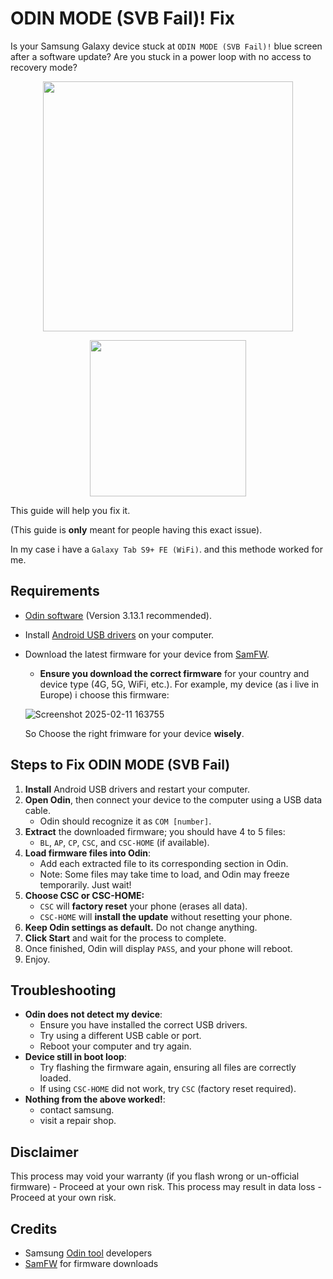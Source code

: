 # ODIN MODE (SVB Fail)! Fix

Is your Samsung Galaxy device stuck at `ODIN MODE (SVB Fail)!` blue screen after a software update? Are you stuck in a power loop with no access to recovery mode?

<p align="center">
  <img src="https://github.com/user-attachments/assets/1e5b3e5b-9faa-4af6-92ac-e33cdd8f1c43" width="400">
</p>

<p align="center">
  <img src="https://github.com/user-attachments/assets/fda282ec-258a-49b5-8636-665a97db197b" width="250">
</p>


This guide will help you fix it.

(This guide is **only** meant for people having this exact issue).

In my case i have a `Galaxy Tab S9+ FE (WiFi)`. and this methode worked for me.

## Requirements
- [Odin software](https://odindownload.com/) (Version 3.13.1 recommended).
- Install [Android USB drivers](https://developer.samsung.com/android-usb-driver) on your computer.
- Download the latest firmware for your device from [SamFW](https://samfw.com/).
  - **Ensure you download the correct firmware** for your country and device type (4G, 5G, WiFi, etc.).
  For example, my device (as i live in Europe) i choose this firmware:

  ![Screenshot 2025-02-11 163755](https://github.com/user-attachments/assets/0a0db73f-041f-4a69-837a-5ddae1075dc2)

  So Choose the right frimware for your device **wisely**.

## Steps to Fix ODIN MODE (SVB Fail)
1. **Install** Android USB drivers and restart your computer.
2. **Open Odin**, then connect your device to the computer using a USB data cable.
   - Odin should recognize it as `COM [number]`.
3. **Extract** the downloaded firmware; you should have 4 to 5 files:
   - `BL`, `AP`, `CP`, `CSC`, and `CSC-HOME` (if available).
4. **Load firmware files into Odin**:
   - Add each extracted file to its corresponding section in Odin.
   - Note: Some files may take time to load, and Odin may freeze temporarily. Just wait!
5. **Choose CSC or CSC-HOME:**
   - `CSC` will **factory reset** your phone (erases all data).
   - `CSC-HOME` will **install the update** without resetting your phone.
6. **Keep Odin settings as default.** Do not change anything.
7. **Click Start** and wait for the process to complete.
8. Once finished, Odin will display `PASS`, and your phone will reboot.
9. Enjoy.

## Troubleshooting
- **Odin does not detect my device**:
  - Ensure you have installed the correct USB drivers.
  - Try using a different USB cable or port.
  - Reboot your computer and try again.
- **Device still in boot loop**:
  - Try flashing the firmware again, ensuring all files are correctly loaded.
  - If using `CSC-HOME` did not work, try `CSC` (factory reset required).
- **Nothing from the above worked!**:
  - contact samsung.
  - visit a repair shop.

## Disclaimer
This process may void your warranty (if you flash wrong or un-official firmware) - Proceed at your own risk.
This process may result in data loss - Proceed at your own risk.

## Credits
- Samsung [Odin tool](https://odindownload.com/) developers
- [SamFW](https://samfw.com/) for firmware downloads
